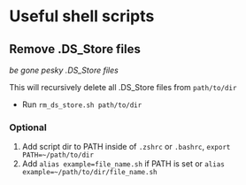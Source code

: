 # Useful shell scripts
## Remove .DS_Store files
_be gone pesky .DS_Store files_

This will recursively delete all .DS_Store files from `path/to/dir`
- Run `rm_ds_store.sh path/to/dir`


### Optional
1. Add script dir to PATH inside of `.zshrc` or `.bashrc`, `export PATH=~/path/to/dir`
2. Add `alias example=file_name.sh` if PATH is set or `alias example=~/path/to/dir/file_name.sh`
